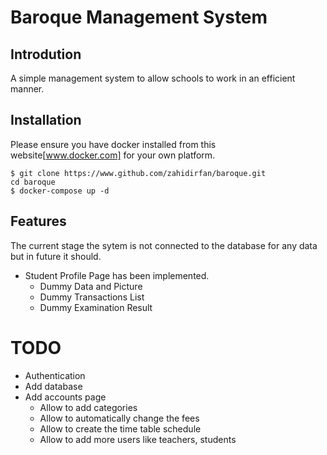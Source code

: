# Baroque Management System

## Introdution

A simple management system to allow schools to work in an efficient manner. 

## Installation

Please ensure you have docker installed from this website[www.docker.com] for your own platform. 

```
$ git clone https://www.github.com/zahidirfan/baroque.git
cd baroque
$ docker-compose up -d
```

## Features
The current stage the sytem is not connected to the database for any data but in future it should. 
- Student Profile Page has been implemented. 
  - Dummy Data and Picture
  - Dummy Transactions List
  - Dummy Examination Result

# TODO
- Authentication
- Add database 
- Add accounts page
  - Allow to add categories
  - Allow to automatically change the fees
  - Allow to create the time table schedule
  - Allow to add more users like teachers, students
